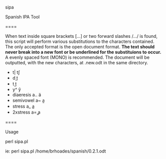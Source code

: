 sipa

Spanish IPA Tool

====

When text inside square brackets [...] or two forward slashes /.../ is found, this script will perform
various substitutions to the characters contained. The only accepted format is the open document format.
**The text should never break into a new font or be underlined for the substituions to occur.**
A evenly spaced font (MONO) is recommended. The document will be outputted, with the new characters, 
at <inputfilename>.new.odt in the same directory.
 
 * <ch>       t|    tʃ
 * <d>        d     ̪t
 * <t>        t     ̪t
 * <ll> <y>   y^    y̌
 * diaeresis  a..   ä
 * semivowel  a~    a̰
 * stress     a_    a̲
 * 2xstress   a=    ̳a
 
 ====
 
 Usage
 
 perl sipa.pl <document>

 ie:
 perl sipa.pl /home/brhoades/spanish/0.2.1.odt
 
